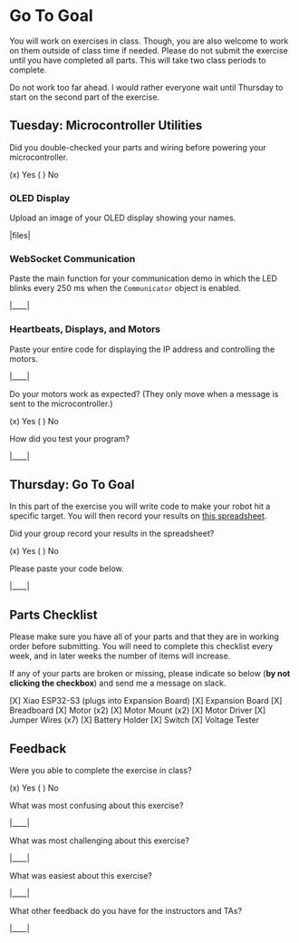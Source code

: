 # Go To Goal

You will work on exercises in class. Though, you are also welcome to work on them outside of class time if needed. Please do not submit the exercise until you have completed all parts. This will take two class periods to complete.

Do not work too far ahead. I would rather everyone wait until Thursday to start on the second part of the exercise.

## Tuesday: Microcontroller Utilities

Did you double-checked your parts and wiring before powering your microcontroller.

(x) Yes
( ) No

### OLED Display

Upload an image of your OLED display showing your names.

|files|

### WebSocket Communication

Paste the main function for your communication demo in which the LED blinks every 250 ms when the `Communicator` object is enabled.

|____|

### Heartbeats, Displays, and Motors

Paste your entire code for displaying the IP address and controlling the motors.

|____|

Do your motors work as expected? (They only move when a message is sent to the microcontroller.)

(x) Yes
( ) No

How did you test your program?

|____|

## Thursday: Go To Goal

In this part of the exercise you will write code to make your robot hit a specific target. You will then record your results on [this spreadsheet](https://docs.google.com/spreadsheets/d/1HJmlehaYhGWclDo1t0k6i1VHxN15zr8ZmJj7Rf_VEaI/edit?gid=598295253#gid=598295253).

Did your group record your results in the spreadsheet?

(x) Yes
( ) No

Please paste your code below.

|____|

## Parts Checklist

Please make sure you have all of your parts and that they are in working order before submitting. You will need to complete this checklist every week, and in later weeks the number of items will increase.

If any of your parts are broken or missing, please indicate so below (**by not clicking the checkbox**) and send me a message on slack.

[X] Xiao ESP32-S3 (plugs into Expansion Board)
[X] Expansion Board
[X] Breadboard
[X] Motor (x2)
[X] Motor Mount (x2)
[X] Motor Driver
[X] Jumper Wires (x7)
[X] Battery Holder
[X] Switch
[X] Voltage Tester

## Feedback

Were you able to complete the exercise in class?

(x) Yes
( ) No

What was most confusing about this exercise?

|____|

What was most challenging about this exercise?

|____|

What was easiest about this exercise?

|____|

What other feedback do you have for the instructors and TAs?

|____|
